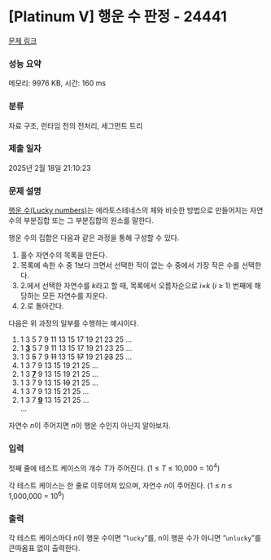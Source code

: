 # [Platinum V] 행운 수 판정 - 24441 

[문제 링크](https://www.acmicpc.net/problem/24441) 

### 성능 요약

메모리: 9976 KB, 시간: 160 ms

### 분류

자료 구조, 런타임 전의 전처리, 세그먼트 트리

### 제출 일자

2025년 2월 18일 21:10:23

### 문제 설명

<p><a href="https://en.wikipedia.org/wiki/Lucky_number">행운 수(Lucky numbers)</a>는 에라토스테네스의 체와 비슷한 방법으로 만들어지는 자연수의 부분집합 또는 그 부분집합의 원소를 말한다.</p>

<p>행운 수의 집합은 다음과 같은 과정을 통해 구성할 수 있다.</p>

<ol>
	<li>홀수 자연수의 목록을 만든다.</li>
	<li>목록에 속한 수 중 1보다 크면서 선택한 적이 없는 수 중에서 가장 작은 수를 선택한다.</li>
	<li>2.에서 선택한 자연수를 <em>k</em>라고 할 때, 목록에서 오름차순으로 <em>i</em>×<em>k</em> (<em>i</em> ≥ 1) 번째에 해당하는 모든 자연수를 지운다.</li>
	<li>2.로 돌아간다.</li>
</ol>

<p>다음은 위 과정의 일부를 수행하는 예시이다.</p>

<ol>
	<li value="1">1 3 5 7 9 11 13 15 17 19 21 23 25 …</li>
	<li value="2">1 <u><strong>3</strong></u> 5 7 9 11 13 15 17 19 21 23 25 …</li>
	<li value="3">1 3 <s>5</s> 7 9 <s>11</s> 13 15 <s>17</s> 19 21 <s>23</s> 25 …</li>
	<li value="4">1 3 7 9 13 15 19 21 25 …</li>
	<li value="2">1 3 <u><strong>7</strong></u> 9 13 15 19 21 25 …</li>
	<li value="3">1 3 7 9 13 15 <s>19</s> 21 25 …</li>
	<li value="4">1 3 7 9 13 15 21 25 …</li>
	<li value="2">1 3 7 <u><strong>9</strong></u> 13 15 21 25 …</li>
	<li style="list-style-type:none;">…</li>
</ol>

<p>자연수 <em>n</em>이 주어지면 <em>n</em>이 행운 수인지 아닌지 알아보자.</p>

### 입력 

 <p>첫째 줄에 테스트 케이스의 개수 <em>T</em>가 주어진다. (1 ≤ <em>T</em> ≤ 10,000 = 10<sup>4</sup>)</p>

<p>각 테스트 케이스는 한 줄로 이루어져 있으며, 자연수 <em>n</em>이 주어진다. (1 ≤ <em>n</em> ≤ 1,000,000 = 10<sup>6</sup>)</p>

### 출력 

 <p>각 테스트 케이스마다 <em>n</em>이 행운 수이면 “<code>lucky</code>”를, n이 행운 수가 아니면 “<code>unlucky</code>”를 큰따옴표 없이 출력한다.</p>

